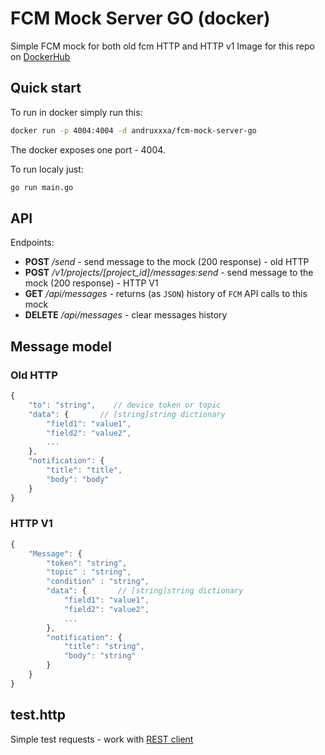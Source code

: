 # FCM Mock Server GO (docker)

Simple FCM mock for both old fcm HTTP and HTTP v1
Image for this repo on [DockerHub](https://hub.docker.com/repository/docker/andruxxxa/fcm-mock-server-go)

## Quick start

To run in docker simply run this:
```bash
docker run -p 4004:4004 -d andruxxxa/fcm-mock-server-go
```
The docker exposes one port - 4004.

To run localy just:
```bash
go run main.go
```

## API

Endpoints:
* **POST** */send* - send message to the mock (200 response) - old HTTP
* **POST** */v1/projects/[project_id]/messages:send* - send message to the mock (200 response) - HTTP V1
* **GET** */api/messages* - returns (as `JSON`) history of `FCM` API calls to this mock
* **DELETE** */api/messages* - clear messages history

## Message model
### Old HTTP
```js
{
    "to": "string",    // device token or topic
    "data": {       // [string]string dictionary
        "field1": "value1",
	    "field2": "value2",
        ...
    },
    "notification": {
        "title": "title",
        "body": "body"
    }
}
```
### HTTP V1
```js
{
    "Message": {
        "token": "string",    
        "topic" : "string",
        "condition" : "string",
        "data": {       // [string]string dictionary
            "field1": "value1",
            "field2": "value2",
            ...
        },
        "notification": {
            "title": "string",
            "body": "string"
        }
    }
}
```
## test.http

Simple test requests - work with [REST client](https://marketplace.visualstudio.com/items?itemName=humao.rest-client)